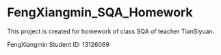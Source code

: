 FengXiangmin_SQA_Homework
=========================

This project is created for homework of class SQA of teacher TianSiyuan.

FengXiangmin
Student ID: 13126069

